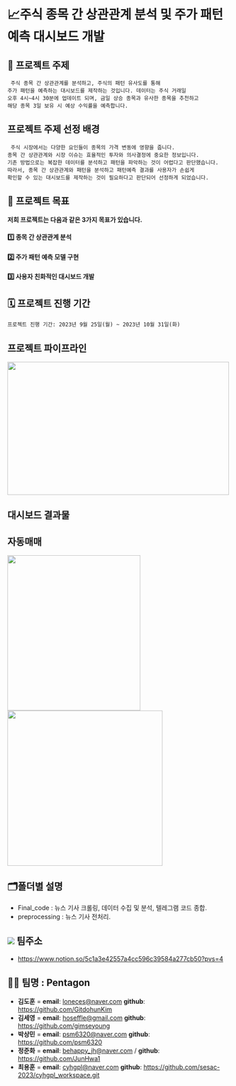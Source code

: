 # 📈주식 종목 간 상관관계 분석 및 주가 패턴 예측 대시보드 개발
 
 ## 📢 프로젝트 주제
     주식 종목 간 상관관계를 분석하고, 주식의 패턴 유사도를 통해
    주가 패턴을 예측하는 대시보드를 제작하는 것입니다. 데이터는 주식 거래일 
    오후 4시~4시 30분에 업데이트 되며, 금일 상승 종목과 유사한 종목을 추천하고 
    해당 종목 3일 보유 시 예상 수익률을 예측합니다.

## 프로젝트 주제 선정 배경
     주식 시장에서는 다양한 요인들이 종목의 가격 변동에 영향을 줍니다. 
    종목 간 상관관계와 시장 이슈는 효율적인 투자와 의사결정에 중요한 정보입니다. 
    기존 방법으로는 복잡한 데이터를 분석하고 패턴을 파악하는 것이 어렵다고 판단했습니다. 
    따라서, 종목 간 상관관계와 패턴을 분석하고 패턴예측 결과를 사용자가 손쉽게 
    확인할 수 있는 대시보드를 제작하는 것이 필요하다고 판단되어 선정하게 되었습니다.

## 🎯 프로젝트 목표
**저희 프로젝트는 다음과 같은 3가지 목표가 있습니다.**

#### 1️⃣ 종목 간 상관관계 분석
#### 2️⃣ 주가 패턴 예측 모델 구현
#### 3️⃣ 사용자 친화적인 대시보드 개발

## 🗓️ 프로젝트 진행 기간
    프로젝트 진행 기간: 2023년 9월 25일(월) ~ 2023년 10월 31일(화)

## 프로젝트 파이프라인
<img src="https://github.com/sesac-2023/FinalProj/assets/138412359/e1b4cfd4-a920-4846-bd12-87d2ccdf8234" width="500" height="300"/>

## 대시보드 결과물
 

## 자동매매 
<img src="https://github.com/sesac-2023/FinalProj/assets/138412359/94b990a9-b48c-447b-9670-3819bcbaceb9" width="300" height="350"/>
<img src="https://github.com/sesac-2023/FinalProj/assets/138412359/4175f84b-8c34-44b3-bc96-c2a1c5ed2ab9" width="350 height="500/>



## 🗂️폴더별 설명
- Final_code : 뉴스 기사 크롤링, 데이터 수집 및 분석, 텔레그램 코드 종합.
- preprocessing : 뉴스 기사 전처리.


## <img src="https://img.shields.io/badge/notion-000000?style=for-the-badge&logo=notion&logoColor=white"> 팀주소
- https://www.notion.so/5c1a3e42557a4cc596c39584a277cb50?pvs=4

## 🤼‍♂️ 팀명 : Pentagon
- **김도훈** = **email**: loneces@naver.com **github**: https://github.com/GitdohunKim
- **김세영** = **email**: hoseffle@gmail.com **github**: https://github.com/gimseyoung
- **박상민** = **email**: psm6320@naver.com **github**: https://github.com/psm6320
- **정준화** = **email**: behappy_jh@naver.com / **github**: https://github.com/JunHwa1
- **최용훈** = **email**: cyhgpl@naver.com **github**: https://github.com/sesac-2023/cyhgpl_workspace.git
